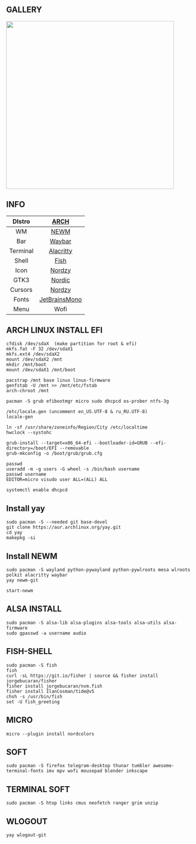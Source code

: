 ## GALLERY
<img src="https://notabug.org/owl410/owl_dotfiles/raw/master/bspwm/my_bspwm/.img/2022-12-12-151307_1920x1080_scro1t.png" width="450" align="center">
  
## INFO
|DIstro|[ARCH](https://archlinux.org/)|
|:---:|:---:|
|WM|[NEWM](https://github.com/jbuchermn/newm)|
|Bar|[Waybar](https://github.com/Alexays/Waybar)|
|Terminal|[Alacritty](https://github.com/alacritty/alacritty)|
|Shell|[Fish](https://fishshell.com/)|
|Icon|[Nordzy](https://github.com/alvatip/Nordzy-icon)|
|GTK3|[Nordic](https://github.com/EliverLara/Nordic)|
|Cursors|[Nordzy](https://github.com/alvatip/Nordzy-cursors)|
|Fonts|[JetBrainsMono](https://www.jetbrains.com/lp/mono/)|
|Menu|Wofi|
  
## ARCH LINUX INSTALL EFI
  
```
cfdisk /dev/sdaX  (make partition for root & efi)
mkfs.fat -F 32 /dev/sdaX1  
mkfs.ext4 /dev/sdaX2  
mount /dev/sdaX2 /mnt  
mkdir /mnt/boot
mount /dev/sdaX1 /mnt/boot  
  
pacstrap /mnt base linux linux-firmware  
genfstab -U /mnt >> /mnt/etc/fstab  
arch-chroot /mnt  
  
pacman -S grub efibootmgr micro sudo dhcpcd os-prober ntfs-3g  

/etc/locale.gen (uncomment en_US.UTF-8 & ru_RU.UTF-8)  
locale-gen  
  
ln -sf /usr/share/zoneinfo/Region/City /etc/localtime  
hwclock --systohc 

grub-install --target=x86_64-efi --bootloader-id=GRUB --efi-directory=/boot/EFI --removable  
grub-mkconfig -o /boot/grub/grub.cfg  

passwd  
useradd -m -g users -G wheel -s /bin/bash username  
passwd username  
EDITOR=micro visudo user ALL=(ALL) ALL  
  
systemctl enable dhcpcd  
```  

## Install yay
```
sudo pacman -S --needed git base-devel  
git clone https://aur.archlinux.org/yay.git  
cd yay  
makepkg -si
```  
  
## Install NEWM
```
sudo pacman -S wayland python-pywayland python-pywlroots mesa wlroots polkit alacritty waybar   
yay newm-git  
    
start-newm  
```
  
## ALSA INSTALL  
```
sudo pacman -S alsa-lib alsa-plugins alsa-tools alsa-utils alsa-firmware  
sudo gpasswd -a username audio  
```
  
## FISH-SHELL  
```
sudo pacman -S fish
fish  
curl -sL https://git.io/fisher | source && fisher install jorgebucaran/fisher  
fisher install jorgebucaran/nvm.fish  
fisher install IlanCosman/tide@v5  
chsh -s /usr/bin/fish  
set -U fish_greeting  
``` 
  
## MICRO
```
micro --plugin install nordcolors  
```
  
## SOFT
```
sudo pacman -S firefox telegram-desktop thunar tumbler awesome-terminal-fonts imv mpv wofi mousepad blender inkscape  
```

## TERMINAL SOFT
```
sudo pacman -S htop links cmus neofetch ranger grim unzip  
```
  
## WLOGOUT
```
yay wlogout-git  
```